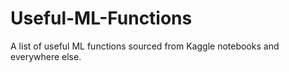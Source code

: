 # Useful-ML-Functions
A list of useful ML functions sourced from Kaggle notebooks and everywhere else.
